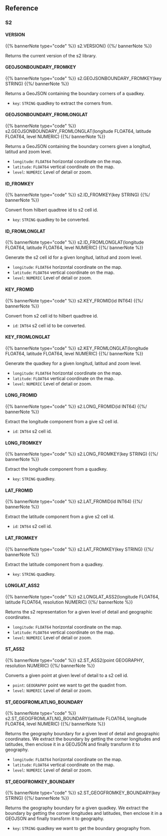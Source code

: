 ## Reference

### S2

#### VERSION

{{% bannerNote type="code" %}}
s2.VERSION()
{{%/ bannerNote %}}

Returns the current version of the s2 library.

#### GEOJSONBOUNDARY_FROMKEY

{{% bannerNote type="code" %}}
s2.GEOJSONBOUNDARY_FROMKEY(key STRING) 
{{%/ bannerNote %}}

Returns a GeoJSON containing the boundary corners of a quadkey.

* `key`: `STRING` quadkey to extract the corners from.

#### GEOJSONBOUNDARY_FROMLONGLAT

{{% bannerNote type="code" %}}
s2.GEOJSONBOUNDARY_FROMLONGLAT(longitude FLOAT64, latitude FLOAT64, level NUMERIC)
{{%/ bannerNote %}}

Returns a GeoJSON containing the boundary corners given a longitud, latitud and zoom level.

* `longitude`: `FLOAT64` horizontal coordinate on the map.
* `latitude`: `FLOAT64` vertical coordinate on the map.
* `level`: `NUMERIC` Level of detail or zoom.

#### ID_FROMKEY

{{% bannerNote type="code" %}}
s2.ID_FROMKEY(key STRING)
{{%/ bannerNote %}}

Convert from hilbert quadtree id to s2 cell id.

* `key`: `STRING` quadkey to be converted.

#### ID_FROMLONGLAT

{{% bannerNote type="code" %}}
s2.ID_FROMLONGLAT(longitude FLOAT64, latitude FLOAT64, level NUMERIC)
{{%/ bannerNote %}}

Generate the s2 cell id for a given longitud, latitud and zoom level.

* `longitude`: `FLOAT64` horizontal coordinate on the map.
* `latitude`: `FLOAT64` vertical coordinate on the map.
* `level`: `NUMERIC` Level of detail or zoom.

#### KEY_FROMID

{{% bannerNote type="code" %}}
s2.KEY_FROMID(id INT64)
{{%/ bannerNote %}}

Convert from s2 cell id to hilbert quadtree id.

* `id`: `INT64` s2 cell id to be converted.

#### KEY_FROMLONGLAT

{{% bannerNote type="code" %}}
s2.KEY_FROMLONGLAT(longitude FLOAT64, latitude FLOAT64, level NUMERIC)
{{%/ bannerNote %}}

Generate the quadkey for a given longitud, latitud and zoom level.

* `longitude`: `FLOAT64` horizontal coordinate on the map.
* `latitude`: `FLOAT64` vertical coordinate on the map.
* `level`: `NUMERIC` Level of detail or zoom.

#### LONG_FROMID

{{% bannerNote type="code" %}}
s2.LONG_FROMID(id INT64)
{{%/ bannerNote %}}

Extract the longitude component from a give s2 cell id.

* `id`: `INT64` s2 cell id.

#### LONG_FROMKEY

{{% bannerNote type="code" %}}
s2.LONG_FROMKEY(key STRING)
{{%/ bannerNote %}}

Extract the longitude component from a quadkey.

* `key`: `STRING` quadkey.

#### LAT_FROMID

{{% bannerNote type="code" %}}
s2.LAT_FROMID(id INT64)
{{%/ bannerNote %}}

Extract the latitude component from a give s2 cell id.

* `id`: `INT64` s2 cell id.

#### LAT_FROMKEY

{{% bannerNote type="code" %}}
s2.LAT_FROMKEY(key STRING)
{{%/ bannerNote %}}

Extract the latitude component from a quadkey.

* `key`: `STRING` quadkey.

#### LONGLAT_ASS2

{{% bannerNote type="code" %}}
s2.LONGLAT_ASS2(longitude FLOAT64, latitude FLOAT64, resolution NUMERIC)
{{%/ bannerNote %}}

Returns the s2 representation for a given level of detail and geographic coordinates.

* `longitude`: `FLOAT64` horizontal coordinate on the map.
* `latitude`: `FLOAT64` vertical coordinate on the map.
* `level`: `NUMERIC` Level of detail or zoom.

#### ST_ASS2

{{% bannerNote type="code" %}}
s2.ST_ASS2(point GEOGRAPHY, resolution NUMERIC)
{{%/ bannerNote %}}

Converts a given point at given level of detail to a s2 cell id.

* `point`: `GEOGRAPHY` point we want to get the quadint from.
* `level`: `NUMERIC` Level of detail or zoom.

#### ST_GEOGFROMLATLNG_BOUNDARY

{{% bannerNote type="code" %}}
s2.ST_GEOGFROMLATLNG_BOUNDARY(latitude FLOAT64, longitude FLOAT64, level NUMERIC)
{{%/ bannerNote %}}

Returns the geography boundary for a given level of detail and geographic coordinates. We extract the boundary by getting the corner longitudes and latitudes, then enclose it in a GEOJSON and finally transform it to geography.

* `longitude`: `FLOAT64` horizontal coordinate on the map.
* `latitude`: `FLOAT64` vertical coordinate on the map.
* `level`: `NUMERIC` Level of detail or zoom.

#### ST_GEOGFROMKEY_BOUNDARY

{{% bannerNote type="code" %}}
s2.ST_GEOGFROMKEY_BOUNDARY(key STRING)
{{%/ bannerNote %}}

Returns the geography boundary for a given quadkey. We extract the boundary by getting the corner longitudes and latitudes, then enclose it in a GEOJSON and finally transform it to geography.

* `key`: `STRING` quadkey we want to get the boundary geography from.